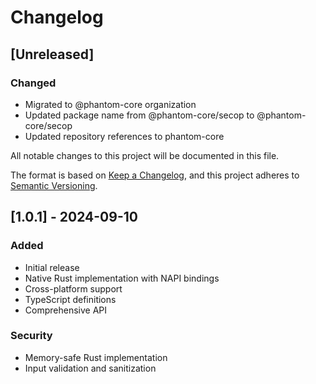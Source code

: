 # Changelog

## [Unreleased]

### Changed
- Migrated to @phantom-core organization
- Updated package name from @phantom-core/secop to @phantom-core/secop
- Updated repository references to phantom-core


All notable changes to this project will be documented in this file.

The format is based on [Keep a Changelog](https://keepachangelog.com/en/1.0.1/),
and this project adheres to [Semantic Versioning](https://semver.org/spec/v2.0.0.html).

## [1.0.1] - 2024-09-10

### Added
- Initial release
- Native Rust implementation with NAPI bindings
- Cross-platform support
- TypeScript definitions
- Comprehensive API

### Security
- Memory-safe Rust implementation
- Input validation and sanitization
